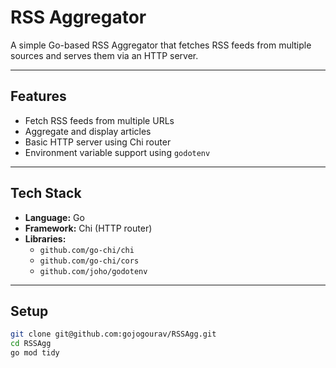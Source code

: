 # RSS Aggregator

A simple Go-based RSS Aggregator that fetches RSS feeds from multiple sources and serves them via an HTTP server.

---

## Features

- Fetch RSS feeds from multiple URLs
- Aggregate and display articles
- Basic HTTP server using Chi router
- Environment variable support using `godotenv`

---

## Tech Stack

- **Language:** Go
- **Framework:** Chi (HTTP router)
- **Libraries:**
  - `github.com/go-chi/chi`
  - `github.com/go-chi/cors`
  - `github.com/joho/godotenv`

---

## Setup

```bash
git clone git@github.com:gojogourav/RSSAgg.git
cd RSSAgg
go mod tidy
